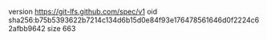 version https://git-lfs.github.com/spec/v1
oid sha256:b75b5393622b7214c134d6b15d0e84f93e176478561646d0f2224c62afbb9642
size 663
